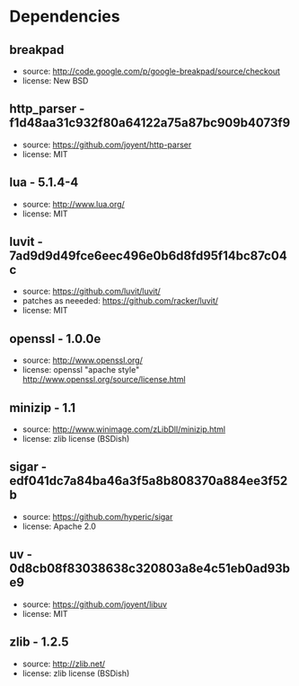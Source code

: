 # Dependencies

## breakpad

 * source: http://code.google.com/p/google-breakpad/source/checkout
 * license: New BSD

## http_parser - f1d48aa31c932f80a64122a75a87bc909b4073f9

 * source: https://github.com/joyent/http-parser
 * license: MIT

## lua - 5.1.4-4

 * source: http://www.lua.org/
 * license: MIT

## luvit - 7ad9d9d49fce6eec496e0b6d8fd95f14bc87c04c

  * source: https://github.com/luvit/luvit/
  * patches as neeeded: https://github.com/racker/luvit/
  * license: MIT

## openssl - 1.0.0e

 * source: http://www.openssl.org/
 * license: openssl "apache style" http://www.openssl.org/source/license.html 

## minizip - 1.1

 * source: http://www.winimage.com/zLibDll/minizip.html
 * license: zlib license (BSDish)

## sigar - edf041dc7a84ba46a3f5a8b808370a884ee3f52b

 * source: https://github.com/hyperic/sigar
 * license: Apache 2.0

## uv - 0d8cb08f83038638c320803a8e4c51eb0ad93be9

 * source: https://github.com/joyent/libuv
 * license: MIT

## zlib - 1.2.5

 * source: http://zlib.net/
 * license: zlib license (BSDish)

